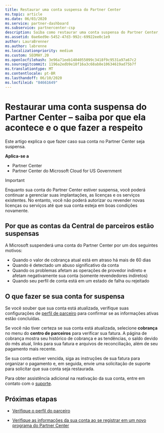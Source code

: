 ```yaml
---
title: Restaurar uma conta suspensa do Partner Center
ms.topic: article
ms.date: 06/03/2020
ms.service: partner-dashboard
ms.subservice: partnercenter-csp
description: Saiba como restaurar uma conta suspensa do Partner Center, por que acontece a suspensão da conta de parceiro e como você pode usar sua conta durante a suspensão.
ms.assetid: 0ae6ed9e-5452-47d3-992c-69922ee0c1e9
author: LauraBrenner
ms.author: labrenne
ms.localizationpriority: medium
ms.custom: SEOMAY.20
ms.openlocfilehash: 3e96a71eeb1404055099c3418f9c9531a97a67c2
ms.sourcegitcommit: 1196a2edb9e18f16a3c68ab8e10634619ad75b7f
ms.translationtype: MT
ms.contentlocale: pt-BR
ms.lasthandoff: 06/10/2020
ms.locfileid: "84661649"
---
```

# <a name="restore-a-suspended-partner-center-account---learn-why-it-happens-and-what-to-do-about-it"></a>Restaurar uma conta suspensa do Partner Center – saiba por que ela acontece e o que fazer a respeito

Este artigo explica o que fazer caso sua conta no Partner Center seja suspensa.

**Aplica-se a**

-  Partner Center
-  Partner Center do Microsoft Cloud for US Government


> [!IMPORTANT]  
> Enquanto sua conta do Partner Center estiver suspensa, você poderá continuar a gerenciar suas implantações, as licenças e os serviços existentes. No entanto, você não poderá autorizar ou revender novas licenças ou serviços até que sua conta esteja em boas condições novamente.

## <a name="why-partner-center-accounts-are-suspended"></a>Por que as contas da Central de parceiros estão suspensas

A Microsoft suspenderá uma conta do Partner Center por um dos seguintes motivos:

- Quando o valor de cobrança atual está em atraso há mais de 60 dias 
- Quando é detectado um abuso significativo da conta
- Quando os problemas afetam as operações de provedor indireto e afetam negativamente sua conta (somente revendedores indiretos)
- Quando seu perfil de conta está em um estado de falha ou rejeitado

## <a name="what-to-do-if-your-account-is-suspended"></a>O que fazer se sua conta for suspensa

Se você souber que sua conta está atualizada, verifique suas configurações de [perfil de parceiro](https://partner.microsoft.com/pcv/accountsettings/partnerprofile) para confirmar se as informações ativas estão concluídas. 

Se você não tiver certeza se sua conta está atualizada, selecione **cobrança** no menu do **centro de parceiros** para verificar sua fatura. A página de cobrança mostra seu histórico de cobrança e as tendências, o saldo devido do mês atual, links para sua fatura e arquivos de reconciliação, além de seu pagamento mais recente.

Se sua conta estiver vencida, siga as instruções de sua fatura para organizar o pagamento e, em seguida, envie uma solicitação de suporte para solicitar que sua conta seja restaurada. 

Para obter assistência adicional na reativação da sua conta, entre em contato com o [suporte](https://partner.microsoft.com/dashboard/support/csp/servicerequests/create).

## <a name="next-steps"></a>Próximas etapas

- [Verifique o perfil do parceiro](update-your-partner-profile.md)

- [Verifique as informações da sua conta ao se registrar em um novo programa do Partner Center](verification-responses.md)
